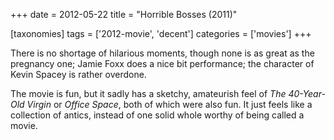 +++
date = 2012-05-22
title = "Horrible Bosses (2011)"

[taxonomies]
tags = ['2012-movie', 'decent']
categories = ['movies']
+++

There is no shortage of hilarious moments, though none is as great as
the pregnancy one; Jamie Foxx does a nice bit performance; the character
of Kevin Spacey is rather overdone.

The movie is fun, but it sadly has a sketchy, amateurish feel of *The
40-Year-Old Virgin* or *Office Space*, both of which were also fun. It
just feels like a collection of antics, instead of one solid whole
worthy of being called a movie.

